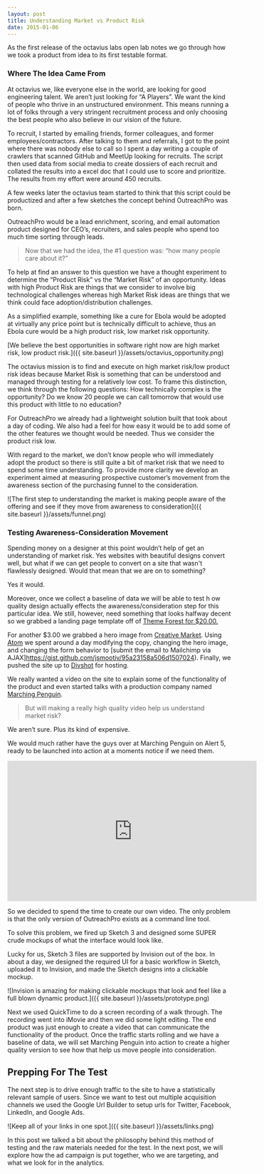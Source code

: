 ```yaml
---
layout: post
title: Understanding Market vs Product Risk
date: 2015-01-06
---
```


As the first release of the octavius labs open lab notes we go through how we took a product from idea to its first testable format.

### Where The Idea Came From
At octavius we, like everyone else in the world, are looking for good engineering talent. We aren’t just looking for “A Players”. We want the kind of people who thrive in an unstructured environment. This means running a lot of folks through a very stringent recruitment process and only choosing the best people who also believe in our vision of the future.

To recruit, I started by emailing friends, former colleagues, and former employees/contractors. After talking to them and referrals, I got to the point where there was nobody else to call so I spent a day writing a couple of crawlers that scanned GitHub and MeetUp looking for recruits. The script then used data from social media to create dossiers of each recruit and collated the results into a excel doc that I could use to score and prioritize. The results from my effort were around 450 recruits.

A few weeks later the octavius team started to think that this script could be productized and after a few sketches the concept behind OutreachPro was born.

OutreachPro would be a lead enrichment, scoring, and email automation product designed for CEO’s, recruiters, and sales people who spend too much time sorting through leads.

> Now that we had the idea, the #1 question was: “how many people care about it?”

To help at find an answer to this question we have a thought experiment to determine the “Product Risk” vs the “Market Risk” of an opportunity. Ideas with high Product Risk are things that we consider to involve big technological challenges whereas high Market Risk ideas are things that we think could face adoption/distribution challenges.

As a simplified example, something like a cure for Ebola would be adopted at virtually any price point but is technically difficult to achieve, thus an Ebola cure would be a high product risk, low market risk opportunity.

[We believe the best opportunities in software right now are high market risk, low product risk.]({{ site.baseurl }}/assets/octavius_opportunity.png)

The octavius mission is to find and execute on high market risk/low product risk ideas because Market Risk is something that can be understood and managed through testing for a relatively low cost.
To frame this distinction, we think through the following questions:
How technically complex is the opportunity?
Do we know 20 people we can call tomorrow that would use this product with little to no education?

For OutreachPro we already had a lightweight solution built that took about a day of coding. We also had a feel for how easy it would be to add some of the other features we thought would be needed. Thus we consider the product risk low.

With regard to the market, we don’t know people who will immediately adopt the product so there is still quite a bit of market risk that we need to spend some time understanding. To provide more clarity we develop an experiment aimed at measuring prospective customer’s movement from the awareness section of the purchasing funnel to the consideration.

![The first step to understanding the market is making people aware of the offering and see if they move from awareness to consideration]({{ site.baseurl }}/assets/funnel.png)

### Testing Awareness-Consideration Movement
Spending money on a designer at this point wouldn’t help of get an understanding of market risk. Yes websites with beautiful designs convert well, but what if we can get people to convert on a site that wasn't flawlessly designed. Would that mean that we are on to something?

Yes it would.

Moreover, once we collect a baseline of data we will be able to test h  ow quality design actually effects the awareness/consideration step for this particular idea. We still, however, need something that looks halfway decent so we grabbed a landing page template off of [Theme Forest for $20.00.](https://themeforest.net/)

For another $3.00 we grabbed a hero image from [Creative Market](https://creativemarket.com/). Using [Atom](https://atom.io/) we spent around a day modifying the copy, changing the hero image, and changing the form behavior to [submit the email to Mailchimp via AJAX]https://gist.github.com/jsmootiv/95a23158a506d1507024). Finally, we pushed the site up to [Divshot](https://divshot.com/) for hosting.

We really wanted a video on the site to explain some of the functionality of the product and even started talks with a production company named [Marching Penguin](http://www.gomarchingpenguin.com/).

> But will making a really high quality video help us understand market risk?

We aren’t sure. Plus its kind of expensive.

We would much rather have the guys over at Marching Penguin on Alert 5, ready to be launched into action at a moments notice if we need them.

<iframe width="560" height="315" src="https://www.youtube.com/embed/jqfXXaOisKo" frameborder="0" allowfullscreen></iframe>

So we decided to spend the time to create our own video. The only problem is that the only version of OutreachPro exists as a command line tool.

To solve this problem, we fired up Sketch 3 and designed some SUPER crude mockups of what the interface would look like.

Lucky for us, Sketch 3 files are supported by Invision out of the box. In about a day, we designed the required UI for a basic workflow in Sketch, uploaded it to Invision, and made the Sketch designs into a clickable mockup.

![Invision is amazing for making clickable mockups that look and feel like a full blown dynamic product.]({{ site.baseurl }}/assets/prototype.png)

Next we used QuickTime to do a screen recording of a walk through. The recording went into iMovie and then we did some light editing. The end product was just enough to create a video that can communicate the functionality of the product. Once the traffic starts rolling and we have a baseline of data, we will set Marching Penguin into action to create a higher quality version to see how that help us move people into consideration.

## Prepping For The Test

The next step is to drive enough traffic to the site to have a statistically relevant sample of users. Since we want to test out multiple acquisition channels we used the Google Url Builder to setup urls for Twitter, Facebook, LinkedIn, and Google Ads.

![Keep all of your links in one spot.]({{ site.baseurl }}/assets/links.png)

In this post we talked a bit about the philosophy behind this method of testing and the raw materials needed for the test. In the next post, we will explore how the ad campaign is put together, who we are targeting, and what we look for in the analytics.
